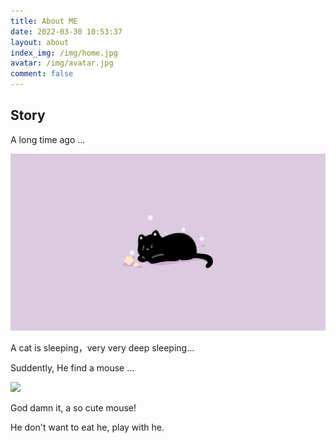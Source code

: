 ```yaml
---
title: About ME
date: 2022-03-30 10:53:37
layout: about
index_img: /img/home.jpg
avatar: /img/avatar.jpg
comment: false
---
```


## Story

A long time ago ...

![](/img/mao.jpg)

A cat is sleeping，very very deep sleeping...

Suddently, He find a mouse ...

![](https://gimg2.baidu.com/image_search/src=http%3A%2F%2Fpic.51yuansu.com%2Fpic3%2Fcover%2F03%2F51%2F82%2F5bc01a2651fb3_610.jpg&refer=http%3A%2F%2Fpic.51yuansu.com&app=2002&size=f9999,10000&q=a80&n=0&g=0n&fmt=auto?sec=1651212876&t=ad19572bcc6b1b6323b0ca790e14946e)

God damn it, a so cute mouse!

He don't want to eat he, play with he.
